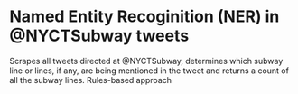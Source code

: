 # Named Entity Recoginition (NER) in @NYCTSubway tweets

Scrapes all tweets directed at @NYCTSubway, determines which subway line or lines, if any, are being mentioned in the tweet and returns a count of all the subway lines. Rules-based approach
